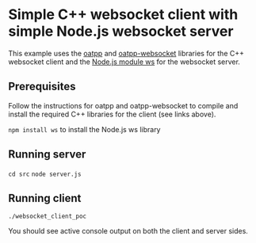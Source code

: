 # Simple C++ websocket client with simple Node.js websocket server

This example uses the [oatpp](https://github.com/oatpp/oatpp) and [oatpp-websocket](https://github.com/oatpp/oatpp-websocket) libraries for the C++ websocket client and the [Node.js module ws](https://github.com/websockets/ws) for the websocket server.


## Prerequisites
Follow the instructions for oatpp and oatpp-websocket to compile and install the required C++ libraries for the client (see links above).

`npm install ws` to install the Node.js ws library

## Running server
`cd src`
`node server.js`

## Running client
`./websocket_client_poc`

You should see active console output on both the client and server sides.
